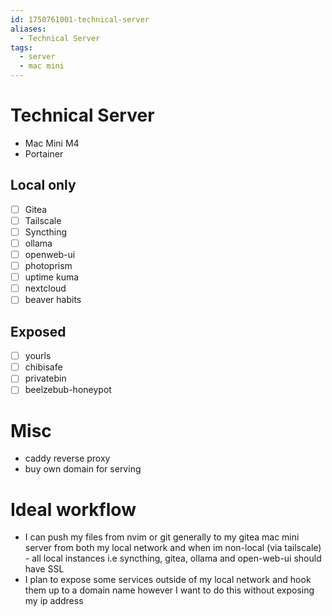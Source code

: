 ```yaml
---
id: 1750761001-technical-server
aliases:
  - Technical Server
tags:
  - server
  - mac mini
---
```


# Technical Server

- Mac Mini M4
- Portainer

## Local only

- [ ] Gitea
- [ ] Tailscale
- [ ] Syncthing
- [ ] ollama
- [ ] openweb-ui
- [ ] photoprism
- [ ] uptime kuma
- [ ] nextcloud
- [ ] beaver habits

## Exposed

- [ ] yourls
- [ ] chibisafe
- [ ] privatebin
- [ ] beelzebub-honeypot

# Misc

- caddy reverse proxy
- buy own domain for serving

# Ideal workflow

- I can push my files from nvim or git generally to my gitea mac mini server from both my local network and when im non-local (via tailscale) - all local instances i.e syncthing, gitea, ollama and open-web-ui should have SSL
- I plan to expose some services outside of my local network and hook them up to a domain name however I want to do this without exposing my ip address
